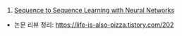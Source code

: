 1. [Sequence to Sequence Learning with Neural Networks]()
- 논문 리뷰 정리: https://life-is-also-pizza.tistory.com/202 
